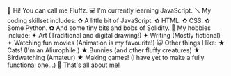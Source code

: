 💝 Hi! You can call me Fluffz.
💻 I'm currently learning JavaScript.
🪛 My coding skillset includes:
   ✿ A little bit of JavaScript.
   ✿ HTML.
   ✿ CSS.
   ✿ Some Python.
   ✿ And some tiny bits and bobs of Solidity.
🎨 My hobbies include:
   ✦ Art (Traditional and digital drawing!)
   ✦ Writing (Mostly fictional)
   ✦ Watching fun movies (Animation is my favourite!)
😺 Other things I like:
   ★ Cats! (I'm an Aliurophile.)
   ★ Bunnies (and other fluffy creatures)
   ★ Birdwatching (Amateur)
   ★ Making games! (I have yet to make a fully functional one...)
🩷 That's all about me!

<!---
TehzeebRehman/TehzeebRehman is a ✨ special ✨ repository because its `README.md` (this file) appears on your GitHub profile.
You can click the Preview link to take a look at your changes.
--->
